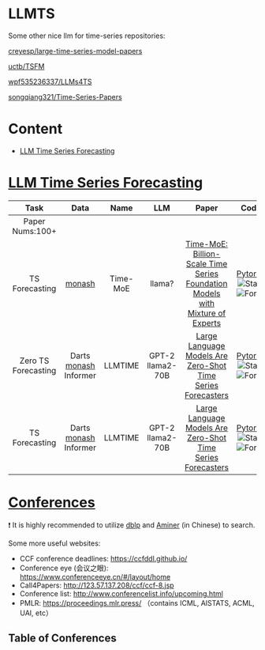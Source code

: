 # LLMTS


Some other nice llm for time-series repositories:

[creyesp/large-time-series-model-papers](https://github.com/creyesp/large-time-series-model-papers)

[uctb/TSFM](https://github.com/uctb/TSFM)

[wpf535236337/LLMs4TS](https://github.com/wpf535236337/LLMs4TS)

[songqiang321/Time-Series-Papers](https://github.com/songqiang321/Time-Series-Papers?tab=readme-ov-file#llm-framework)




# Content

- <a href = "#LLM-Time-Series-Forecasting">LLM Time Series Forecasting</a>


# [LLM Time Series Forecasting](#content)
|  Task  |    Data |   Name|  LLM  | Paper   |    Code    |   Publication    |
| :-: | :-: | :-: | :-: | :-:  | :-: | - |
| Paper Nums:100+ | <img width=150/> | <img width=220/>  |  <img width=150/>  |   | |   <img width=300/> |
| TS Forecasting |  [monash](https://forecastingdata.org/)   |    Time-MoE |  llama? |  [Time-MoE: Billion-Scale Time Series Foundation Models with Mixture of Experts](https://arxiv.org/abs/2409.16040) | [Pytorch](https://github.com/Time-MoE/Time-MoE)  <br>![Stars](https://img.shields.io/github/stars/Time-MoE/Time-MoE?color=critical&style=social) <br>![Forks](https://img.shields.io/github/forks/Time-MoE/Time-MoE?color=critical&style=social)  | Arxiv 2024
| Zero TS Forecasting |  Darts <br> [monash](https://forecastingdata.org/)  <br> Informer  |   LLMTIME |  GPT-2 <br> llama2-70B |  [Large Language Models Are Zero-Shot Time Series Forecasters](https://openreview.net/forum?id=md68e8iZK1&noteId=BYd09USAyS) | [Pytorch](https://github.com/ngruver/llmtime)  <br>![Stars](https://img.shields.io/github/stars/ngruver/llmtime?color=critical&style=social) <br>![Forks](https://img.shields.io/github/forks/ngruver/llmtime?color=critical&style=social)  | NIPS 2023
| TS Forecasting |  Darts <br> [monash](https://forecastingdata.org/)  <br> Informer  |   LLMTIME |  GPT-2 <br> llama2-70B |  [Large Language Models Are Zero-Shot Time Series Forecasters](https://openreview.net/forum?id=md68e8iZK1&noteId=BYd09USAyS) | [Pytorch](https://github.com/ngruver/llmtime)  <br>![Stars](https://img.shields.io/github/stars/ngruver/llmtime?color=critical&style=social) <br>![Forks](https://img.shields.io/github/forks/ngruver/llmtime?color=critical&style=social)  | NIPS 2023

# [Conferences](#content)

❗ It is highly recommended to utilize [dblp](https://dblp.uni-trier.de/) and [Aminer](https://www.aminer.cn/conf) (in Chinese) to search.

Some more useful websites:
- CCF conference deadlines: https://ccfddl.github.io/
- Conference eye (会议之眼): https://www.conferenceeye.cn/#/layout/home
- Call4Papers: http://123.57.137.208/ccf/ccf-8.jsp
- Conference list: http://www.conferencelist.info/upcoming.html
- PMLR: https://proceedings.mlr.press/    （contains ICML, AISTATS, ACML, UAI, etc）
## Table of Conferences



